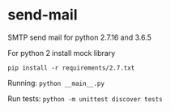# send-mail
SMTP send mail for python 2.7.16 and 3.6.5

For python 2 install mock library

``pip install -r requirements/2.7.txt``

Running:
``python __main__.py``


Run tests:
``python -m unittest discover tests``